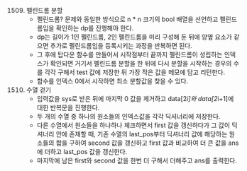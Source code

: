 1509. 펠린드롬 분할
      - 펠린드롬? 문제와 동일한 방식으로 n * n 크기의 bool 배열을 선언하고 펠린드롬임을 확인하는 dp를 진행해야 한다.
      - dp는 길이가 1인 펠린드롬, 2인 펠린드롬을 미리 구성해 둔 뒤에 양옆 요소가 같으면 추가로 펠린드롬임을 등록시키는 과정을 반복하면 된다.
      - 그 후에 탑다운 함수를 만들어서 시작점부터 끝까지 펠린드롬이 성립하는 인덱스가 확인되면 거기서 펠린드롬 분할을 한 뒤에 다시 분할을 시작하는 경우의 수를 각각 구해서 test 값에 저장한 뒤 가장 작은 값을 메모에 담고 리턴한다.
      - 함수를 인덱스 0에서 시작하면 최소 분할값을 찾을 수 있다.
4929. 수열 걷기
      - 입력값을 sys로 받은 뒤에 마지막 0 값을 제거하고 data[2*i]와 data[2*i+1]에 대한 반복문을 진행한다.
      - 두 개의 수열 중 하나의 원소들의 인덱스값을 각각 딕셔너리에 저장한다.
      - 다른 수열에서 원소들을 하나하나 체크하면서 first 값을 갱신하다가 그 값이 딕셔너리 안에 존재할 때, 기존 수열의 last_pos부터 딕셔너리 값에 해당하는 원소들의 합을 구하여 second 값을 갱신하고 first 값과 비교하여 더 큰 값을 ans에 더하고 last_pos 값을 갱신한다.
      - 마지막에 남은 first와 second 값을 한번 더 구해서 더해주고 ans를 출력한다.
